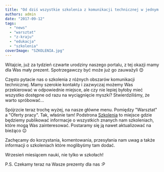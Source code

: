 ```yaml
---
title: "Od dziś wszystkie szkolenia z komunikacji technicznej w jednym miejscu!"
authors: admin
date: "2017-09-12"
tags:
  - "news"
  - "warsztat"
  - "z-kraju"
  - "edukacja"
  - "szkolenia"
coverImage: "SZKOLENIA.jpg"
---
```


Witajcie, już za tydzień czwarte urodziny naszego portalu, z tej okazji mamy dla
Was mały prezent. Spotrzegawczy być może już go zauważyli 😊

Często pytacie nas o szkolenia z różnych obszarów komunikacji technicznej. Mamy
szerokie kontakty i zazwyczaj możemy Was przekierować w odpowiednie miejsce, ale
czy nie lepiej byłoby mieć wszystko dostępne od razu na wyciągnięcie myszki?
Stwierdziliśmy, że warto spróbować...

Spójrzcie teraz trochę wyżej, na nasze główne menu. Pomiędzy "Warsztat" a
"Oferty pracy". Tak, właśnie tam! Podstrona
[Szkolenia](http://techwriter.pl/szkolenia/) to miejsce gdzie będziemy
publikować informacje o wszystkich znanych nam szkoleniach, które mogą Was
zainteresować. Postaramy się ją nawet aktualizować na bieżąco 😉

Zachęcamy do korzystania, komentowania, przesyłania nam uwag a także informacji
o szkoleniach które moglibyśmy tam dodać.

Wrzesień miesiącem nauki, nie tylko w szkołach!

P.S. Czekamy teraz na Wasze prezenty dla nas :P
